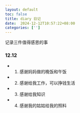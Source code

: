 ```yaml
---
layout: default
toc: false
title: diary 日记
date:  2024-12-12T10:57:22+08:00
categories: ['']
---
```


记录三件值得感恩的事

### 12.12

- 1. 感谢妈妈做的晚饭和午饭
- 2. 感谢给我工作，可以挣钱生活
- 3. 感谢给我知识
- 4. 感谢我的姑姑给我的照料


